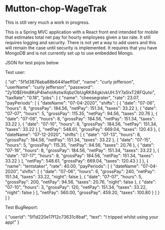 # Mutton-chop-WageTrak
 
This is still very much a work in progress.

This is a Spring MVC application with a React front end intended for mobile that estimates total net pay for hourly employees given a tax rate.  It still requires logging and security.  There is not yet a way to add users and this will remain the case until security is implemented.  It requires that you have MongoDB and is not currently set up to use embedded Mongo.

JSON for test pojos below

Test user:

{
  "id": "5f1d3876aba88b644faeff0d",
  "name": "curly jefferson",
  "userName": "curly jefferson",
  "password": "$2y$10$EHm8KsP4lwholAstwXqbzObUgRK84gkivkUH.5Y7a5lxT28FQuIsi",
  "taxRate": "0.18",
  "jobs": [
    {
      "name": "cheesegrater",
      "rate": 23.07,
      "payPeriods": [
            {
              "dateName": "07-04-2020",
              "shifts": [
                  {
                    "date": "07-06",
                    "hours": 8,
                    "grossPay": 184.56,
                    "netPay": 151.34,
                    "taxes": 33.22
                  },
                  {
                    "date": "07-07",
                    "hours": 5,
                    "grossPay": 115.35,
                    "netPay": 94.56,
                    "taxes": 20.76
                  },
                  {
                    "date": "07-08",
                    "hours": 8,
                    "grossPay": 184.56,
                    "netPay": 151.34,
                    "taxes": 33.22
                  },
                  {
                    "date": "07-10",
                    "hours": 8,
                    "grossPay": 184.56,
                    "netPay": 151.34,
                    "taxes": 33.22
                  }
              ],
              "netPay": 548.61,
              "grossPay": 669.04,
              "taxes": 120.43
            },
            {
              "dateName": "07-12-2020",
              "shifts": [
                  {
                    "date": "07-13",
                    "hours": 8,
                    "grossPay": 184.56,
                    "netPay": 151.34,
                    "taxes": 33.22
                  },
                  {
                    "date": "07-15",
                    "hours": 5,
                    "grossPay": 115.35,
                    "netPay": 94.56,
                    "taxes": 20.76
                  },
                  {
                    "date": "07-16",
                    "hours": 8,
                    "grossPay": 184.56,
                    "netPay": 151.34,
                    "taxes": 33.22
                  },
                  {
                    "date": "07-17",
                    "hours": 8,
                    "grossPay": 184.56,
                    "netPay": 151.34,
                    "taxes": 33.22
                  }
              ],
              "netPay": 548.61,
              "grossPay": 669.04,
              "taxes": 120.43
            }
      ]
    },
    {
      "name": "tentstaker",
      "rate": 40.00,
      "payPeriods": [
            {
              "dateName": "07-04-2020",
              "shifts": [
                  {
                    "date": "07-06",
                    "hours": 6,
                    "grossPay": 240,
                    "netPay": 151.34,
                    "taxes": 33.22,
                    "night": false
                  },
                  {
                    "date": "07-07",
                    "hours": 5,
                    "grossPay": 200,
                    "netPay": 94.56,
                    "taxes": 20.76,
                    "night": false
                  },
                  {
                    "date": "07-10",
                    "hours": 3,
                    "grossPay": 120,
                    "netPay": 151.34,
                    "taxes": 33.22,
                    "night": false
                  }
              ],
              "netPay": 560.00,
              "grossPay": 459.20,
              "taxes": 100.80
            }
      ]
    }
    ]
}

Test BugReport:

{
  "userId": "5f1d220e17f12c73631c8baf",
  "text": "I tripped whilst using your app!"
}
